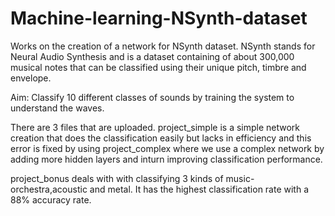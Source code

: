 # Machine-learning-NSynth-dataset
Works on the creation of a network for NSynth dataset. NSynth stands for Neural Audio Synthesis and is a dataset containing of about 300,000 musical notes that can be classified using their unique pitch, timbre and envelope. 

Aim: Classify 10 different classes of sounds by training the system to understand the waves.


There are 3 files that are uploaded.
project_simple is a simple network creation that does the classification easily but lacks in efficiency and this error is fixed by using project_complex where we use a complex network by adding more hidden layers and inturn improving classification performance.

project_bonus deals with with classifying 3 kinds of music-orchestra,acoustic and metal. It has the highest classification rate with a 88% accuracy rate.

